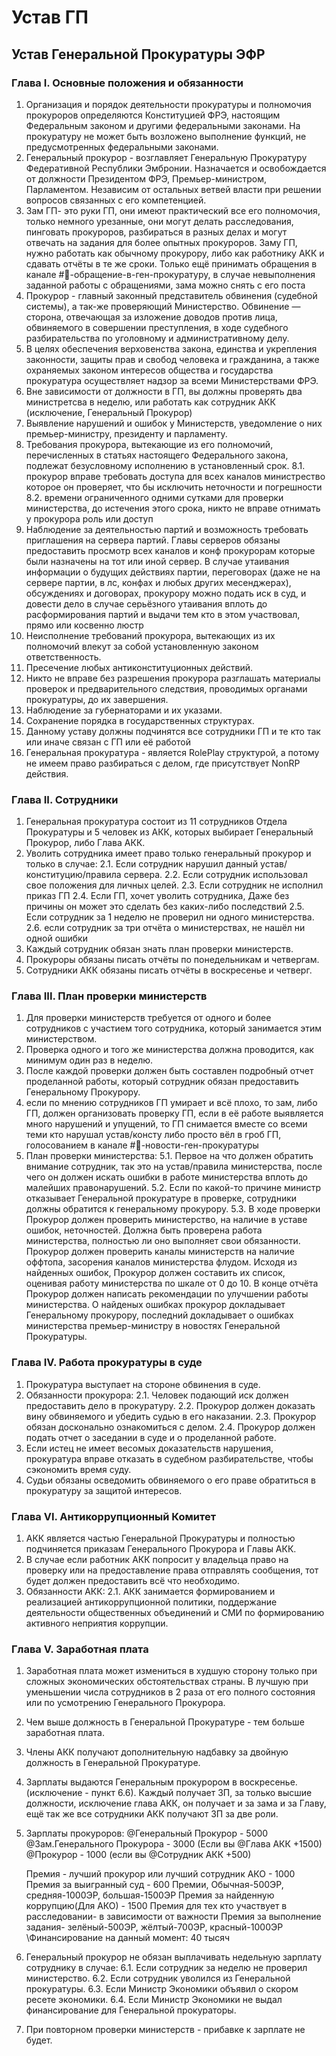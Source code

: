 # Устав ГП

## Устав Генеральной Прокуратуры ЭФР

### Глава I. Основные положения и обязанности

1. Организация и порядок деятельности прокуратуры и полномочия прокуроров определяются Конституцией ФРЭ, настоящим Федеральным законом и другими федеральными законами. На прокуратуру не может быть возложено выполнение функций, не предусмотренных федеральными законами.
2. Генеральный прокурор - возглавляет Генеральную Прокуратуру Федеративной Республики Эмбронии. Назначается и освобождается от должности Президентом ФРЭ, Премьер-министром, Парламентом. Независим от остальных ветвей власти при решении вопросов связанных с его компетенцией.
3. Зам ГП- это руки ГП, они имеют практический все его полномочия, только немного урезанные, они могут делать расследования, пинговать прокуроров, разбираться в разных делах и могут отвечать на задания для более опытных прокуроров. Заму ГП, нужно работать как обычному прокурору, либо как работнику АКК и сдавать отчёты в те же сроки. Только ещё принимать обращения в канале #🛂-обращение-в-ген-прокуратуру, в случае невыполнения заданной работы с обращениями, зама можно снять с его поста
4. Прокурор - главный законный представитель обвинения (судебной системы), а так-же проверяющий Министерство. Обвинение — сторона, отвечающая за изложение доводов против лица, обвиняемого в совершении преступления, в ходе судебного разбирательства по уголовному и административному делу.
5. В целях обеспечения верховенства закона, единства и укрепления законности, защиты прав и свобод человека и гражданина, а также охраняемых законом интересов общества и государства прокуратура осуществляет надзор за всеми Министерствами ФРЭ.
6. Вне зависимости от должности в ГП, вы должны проверять два министретсва в неделю, или работать как сотрудник АКК (исключение, Генеральный Прокурор) 
7. Выявление нарушений и ошибок у Министерств, уведомление о них премьер-министру, президенту и парламенту.
8.  Требования прокурора, вытекающие из его полномочий, перечисленных в статьях настоящего Федерального закона, подлежат безусловному исполнению в установленный срок.
 8.1. прокурор вправе требовать доступа для всех каналов министрество которое он проверяет, что бы исключить неточности и погрешности
 8.2. времени ограниченного одними сутками для проверки министерства, до истечения этого срока, никто не вправе отнимать у прокурора роль или доступ
9. Наблюдение за деятельностью партий и возможность требовать приглашения на сервера партий. Главы серверов обязаны предоставить просмотр всех каналов и конф прокурорам которые были назначены на тот или иной сервер. В случае утаивания информации о будущих действиях партии, переговорах (даже не на сервере партии, в лс, конфах и любых других месенджерах), обсуждениях и договорах, прокурору можно подать иск в суд, и довести дело в случае серьёзного утаивания вплоть до расформирования партий и выдачи тем кто в этом участвовал, прямо или косвенно люстр
10. Неисполнение требований прокурора, вытекающих из их полномочий влекут за собой установленную законом ответственность.
11.  Пресечение любых антиконституционных действий.
12. Никто не вправе без разрешения прокурора разглашать материалы проверок и предварительного следствия, проводимых органами прокуратуры, до их завершения.
13. Наблюдение за губернаторами и их указами.
14. Сохранение порядка в государственных структурах.
15. Данному уставу должны подчинятся все сотрудники ГП и те кто так или иначе связан с ГП или её работой
16. Генеральная прокуратура - является RolePlay структурой, а потому не имеем право разбираться с делом, где присутствует NonRP действия. 

### Глава II. Сотрудники

 1. Генеральная прокуратура состоит из 11 сотрудников Отдела Прокуратуры и 5 человек из АКК, которых выбирает Генеральный Прокурор, либо Глава АКК.
 2. Уволить сотрудника имеет право только генеральный прокурор и только в случае:
	2.1. Если сотрудник нарушил данный устав/конституцию/правила сервера.
	2.2. Если сотрудник использовал свое положения для личных целей.
	2.3. Если сотрудник не исполнил приказ ГП
	2.4. Если ГП, хочет уволить сотрудника, Даже без причины он может это сделать без каких-либо последствий
	2.5. Если сотрудник за 1 неделю не проверил ни одного министерства.
	2.6. если сотрудник за три отчёта о министерствах, не нашёл ни одной ошибки 
 3. Каждый сотрудник обязан знать план проверки министерств.
 4. Прокуроры обязаны писать отчёты по понедельникам и четвергам.
 5. Сотрудники АКК обязаны писать отчёты в воскресенье и четверг.

### Глава III. План проверки министерств

1. Для проверки министерств требуется от одного и более сотрудников с участием того сотрудника, который занимается этим министерством.
2. Проверка одного и того же министерства должна проводится, как минимум один раз в неделю.
3. После каждой проверки должен быть составлен подробный отчет проделанной работы, который сотрудник обязан предоставить Генеральному Прокурору.
4. если по мнению сотрудников ГП умирает и всё плохо, то зам, либо ГП, должен организовать проверку ГП, если в её работе выявляется много нарушений и упущений, то ГП снимается вместе со всеми теми кто нарушал устав/консту либо просто вёл в гроб ГП, голосованием в канале #📰-новости-ген-прокуратуры
5. План проверки министерства:
	5.1. Первое на что должен обратить внимание сотрудник, так это на устав/правила министерства, после чего он должен искать ошибки в работе министерства вплоть до малейших правонарушений.
	5.2. Если по какой-то причине министр отказывает Генеральной прокуратуре в проверке, сотрудники должны обратится к генеральному прокурору.
	5.3. В ходе проверки Прокурор должен проверить министерство, на наличие в уставе ошибок, неточностей. Должна быть проверена работа министерства, полностью ли оно выполняет свои обязанности. Прокурор должен проверить каналы министерств на наличие оффтопа, засорения каналов министерства флудом. Исходя из найденных ошибок, Прокурор должен составить их список, оценивая работу министерства по шкале от 0 до 10. В конце отчёта Прокурор должен написать рекомендации по улучшении работы министерства. О найденых ошибках прокурор докладывает Генеральному прокурору, последний докладывает о ошибках министерства премьер-министру в новостях Генеральной Прокуратуры. 

### Глава IV. Работа прокуратуры в суде

 1. Прокуратура выступает на стороне обвинения в суде.
 2. Обязанности прокурора:
	2.1. Человек подающий иск должен предоставить дело в прокуратуру.
	2.2. Прокурор должен доказать вину обвиняемого и убедить судью в его наказании.
	2.3. Прокурор обязан досконально ознакомиться с делом.
	2.4. Прокурор должен подать отчет о заседании в суде и о проделанной работе.
 3. Если истец не имеет весомых доказательств нарушения, прокуратура вправе отказать в судебном разбирательстве, чтобы сэкономить время суду.
 4. Судьи обязаны осведомить обвиняемого о его праве обратиться в прокуратуру за защитой интересов.

### Глава VI. Антикоррупционный Комитет

 1. АКК является частью Генеральной Прокуратуры и полностью подчиняется приказам Генерального Прокурора и Главы АКК.
 2. В случае если работник АКК попросит у владельца право на проверку или на предоставление права отправлять сообщения, тот будет должен предоставить всё что необходимо.
 2. Обязанности АКК:
	2.1. АКК занимается формированием и реализацией антикоррупционной политики, поддержание деятельности общественных объединений и СМИ по формированию активного неприятия коррупции.

### Глава V. Заработная плата

1. Заработная плата может измениться в худшую сторону только при сложных экономических обстоятельствах страны. В лучшую при уменьшении числа сотрудников в 2 раза от его полного состояния или по усмотрению Генерального Прокурора.
2. Чем выше должность в Генеральной Прокуратуре - тем больше заработная плата.
3. Члены АКК получают дополнительную надбавку за двойную должность в Генеральной Прокуратуре.
4. Зарплаты выдаются Генеральным прокурором в воскресенье. (исключение - пункт 6.6). Каждый получает ЗП, за только высшие должности, исключение глава АКК, он получает и за зама и за Главу, ещё так же все сотрудники АКК получают ЗП за две роли.
5. Зарплаты прокуроров:
@Генеральный Прокурор - 5000
@Зам.Генерального Прокурора  - 3000 (Если вы @Глава АКК +1500)
@Прокурор - 1000 (если вы @Сотрудник АКК +500)

	Премия - лучший прокурор или лучший сотрудник АКО - 1000
	Премия за выигранный суд - 600
	Премии, Обычная-500ЭР, средняя-1000ЭР, большая-1500ЭР
	Премия за найденную коррупцию(Для АКО) - 1500
	Премия для тех кто участвует в расследовании- в зависимости от важности
	Премия за выполнение задания- зелёный-500ЭР, 
		жёлтый-700ЭР, 
		красный-1000ЭР
\Финансирование на данный момент: 40 тысяч
6. Генеральный прокурор не обязан выплачивать недельную зарплату сотруднику в случае:
	6.1. Если сотрудник за неделю не проверил министерство.
	6.2. Если сотрудник уволился из Генеральной прокуратуры.
	6.3. Если Министр Экономики объявил о скором ресете экономики.
	6.4. Если Министр Экономики не выдал финансирование для Генеральной прокураторы.
7. При повторном проверки министерств - прибавке к зарплате не будет.

